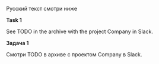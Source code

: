 Русский текст смотри ниже

**Task 1**

See TODO in the archive with the project Company in Slack.


**Задача 1**

Смотри TODO в архиве c проектом Company в Slack.